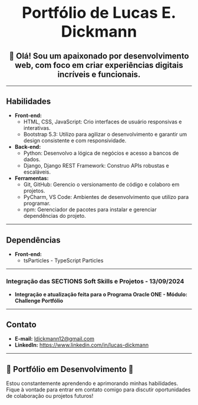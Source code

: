 <div align="center">
  <h1 style="font-size: 3em;">Portfólio de Lucas E. Dickmann</h1>
  <h2 style="font-size: 1.5em;">👋 Olá! Sou um apaixonado por desenvolvimento web, com foco em criar experiências digitais incríveis e funcionais.</h2>
</div>

---

## Habilidades

* **Front-end:**
    * HTML, CSS, JavaScript: Crio interfaces de usuário responsivas e interativas.
    * Bootstrap 5.3: Utilizo para agilizar o desenvolvimento e garantir um design consistente e com responsividade.
* **Back-end:**
    * Python: Desenvolvo a lógica de negócios e acesso a bancos de dados.
    * Django, Django REST Framework: Construo APIs robustas e escaláveis.
* **Ferramentas:**
    * Git, GitHub: Gerencio o versionamento de código e colaboro em projetos.
    * PyCharm, VS Code: Ambientes de desenvolvimento que utilizo para programar.
    * npm: Gerenciador de pacotes para instalar e gerenciar dependências do projeto.

---

## Dependências

* **Front-end:**
    * tsParticles - TypeScript Particles

---

### Integração das SECTIONS Soft Skills e Projetos - 13/09/2024
* **Integração e atualização feita para o Programa Oracle ONE - Módulo: Challenge Portfólio**

---
## Contato

* **E-mail:** ldickmann12@gmail.com
* **LinkedIn:** https://www.linkedin.com/in/lucas-dickmann

---

## 🌱 Portfólio em Desenvolvimento 🌱

Estou constantemente aprendendo e aprimorando minhas habilidades. Fique à vontade para entrar em contato comigo para discutir oportunidades de colaboração ou projetos futuros!
